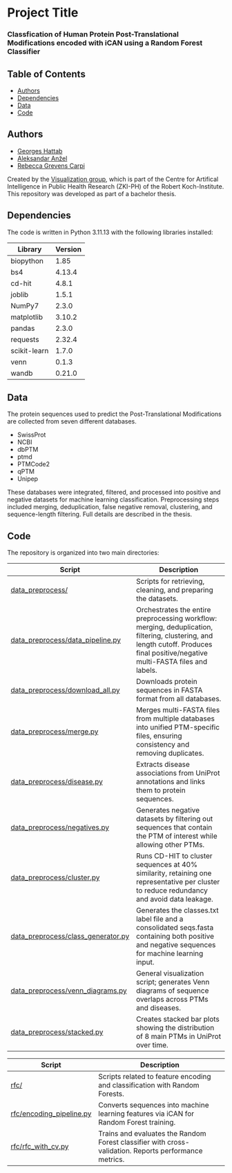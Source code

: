 # Project Title
### Classfication of Human Protein Post-Translational Modifications encoded with iCAN using a Random Forest Classifier

## Table of Contents

- [Authors](https://github.com/rebecca-gc/ptm#authors)
- [Dependencies](https://github.com/rebecca-gc/ptm#dependencies)
- [Data](https://github.com/rebecca-gc/ptm#data)
- [Code](https://github.com/rebecca-gc/ptm#code)

## Authors

- [Georges Hattab](https://github.com/ghattab)
- [Aleksandar Anžel](https://github.com/AAnzel)
- [Rebecca Grevens Carpi](https://github.com/rebecca-gc)

Created by the [Visualization group](https://visualization.group/), which is part of the Centre for Artifical Intelligence in Public Health Research (ZKI-PH) of the Robert Koch-Institute. This repository was developed as part of a bachelor thesis.

## Dependencies
The code is written in Python 3.11.13 with the following libraries installed:

|Library|Version|
|---|---|
|biopython|1.85|
|bs4|4.13.4|
|cd-hit|4.8.1|
|joblib|1.5.1|
|NumPy7|2.3.0|
|matplotlib|3.10.2|
|pandas|2.3.0|
|requests|2.32.4|
|scikit-learn|1.7.0|
|venn|0.1.3|
|wandb|0.21.0|

## Data
The protein sequences used to predict the Post-Translational Modifications are collected from seven different databases.
- SwissProt
- NCBI
- dbPTM
- ptmd
- PTMCode2
- qPTM
- Unipep

These databases were integrated, filtered, and processed into positive and negative datasets for machine learning classification. Preprocessing steps included merging, deduplication, false negative removal, clustering, and sequence-length filtering. Full details are described in the thesis.

## Code
The repository is organized into two main directories:

|Script|Description|
|---|---|
|[data_preprocess/](./data_preprocess/)|Scripts for retrieving, cleaning, and preparing the datasets.|
|[data_preprocess/data_pipeline.py](./data_preprocess/data_pipeline.py)|Orchestrates the entire preprocessing workflow: merging, deduplication, filtering, clustering, and length cutoff. Produces final positive/negative multi-FASTA files and labels.|
|[data_preprocess/download_all.py](./data_preprocess/download_all.py)|Downloads protein sequences in FASTA format from all databases.|
|[data_preprocess/merge.py](./data_preprocess/merge.py)|Merges multi-FASTA files from multiple databases into unified PTM-specific files, ensuring consistency and removing duplicates.|
|[data_preprocess/disease.py](./data_preprocess/class_generator.py)|Extracts disease associations from UniProt annotations and links them to protein sequences.|
|[data_preprocess/negatives.py](./data_preprocess/negatives.py)|Generates negative datasets by filtering out sequences that contain the PTM of interest while allowing other PTMs.|
|[data_preprocess/cluster.py](./data_preprocess/cluster.py)|Runs CD-HIT to cluster sequences at 40% similarity, retaining one representative per cluster to reduce redundancy and avoid data leakage.|
|[data_preprocess/class_generator.py](./data_preprocess/class_generator.py)|Generates the classes.txt label file and a consolidated seqs.fasta containing both positive and negative sequences for machine learning input.|
|[data_preprocess/venn_diagrams.py](./data_preprocess/venn_diagrams.py)|General visualization script; generates Venn diagrams of sequence overlaps across PTMs and diseases.|
|[data_preprocess/stacked.py](./data_preprocess/stacked.py)|Creates stacked bar plots showing the distribution of 8 main PTMs in UniProt over time.|

|Script|Description|
|---|---|
|[rfc/](./rfc/)|Scripts related to feature encoding and classification with Random Forests.|
|[rfc/encoding_pipeline.py](./rfc/encoding_pipeline.py)|Converts sequences into machine learning features via iCAN for Random Forest training.|
|[rfc/rfc_with_cv.py](./rfc/rfc_with_cv.py)|Trains and evaluates the Random Forest classifier with cross-validation. Reports performance metrics.|
